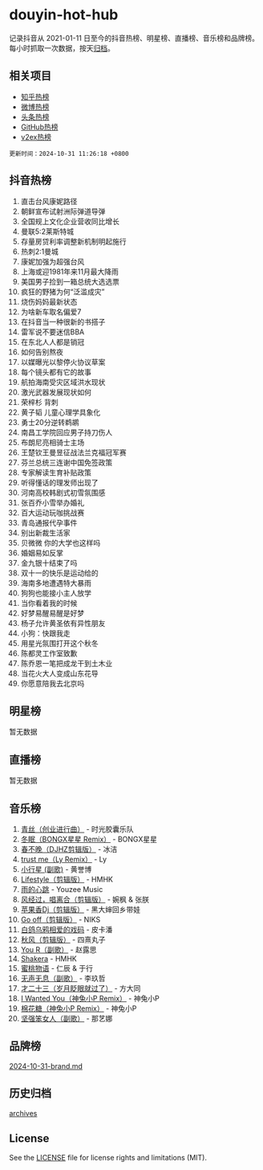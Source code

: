 # douyin-hot-hub

记录抖音从 2021-01-11 日至今的抖音热榜、明星榜、直播榜、音乐榜和品牌榜。每小时抓取一次数据，按天[归档](archives)。

## 相关项目

- [知乎热榜](https://github.com/lonnyzhang423/zhihu-hot-hub)
- [微博热榜](https://github.com/lonnyzhang423/weibo-hot-hub)
- [头条热榜](https://github.com/lonnyzhang423/toutiao-hot-hub)
- [GitHub热榜](https://github.com/lonnyzhang423/github-hot-hub)
- [v2ex热榜](https://github.com/lonnyzhang423/v2ex-hot-hub)


`更新时间：2024-10-31 11:26:18 +0800`

## 抖音热榜

1. 直击台风康妮路径
1. 朝鲜宣布试射洲际弹道导弹
1. 全国规上文化企业营收同比增长
1. 曼联5:2莱斯特城
1. 存量房贷利率调整新机制明起施行
1. 热刺2:1曼城
1. 康妮加强为超强台风
1. 上海或迎1981年来11月最大降雨
1. 美国男子捡到一箱总统大选选票
1. 疯狂的野猪为何“泛滥成灾”
1. 烧伤妈妈最新状态
1. 为啥新车取名偏爱7
1. 在抖音当一种很新的书搭子
1. 雷军说不要迷信BBA
1. 在东北人人都是销冠
1. 如何告别熬夜
1. 以媒曝光以黎停火协议草案
1. 每个镜头都有它的故事
1. 航拍海南受灾区域洪水现状
1. 激光武器发展现状如何
1. 荣梓杉 背刺
1. 黄子韬 儿童心理学具象化
1. 勇士20分逆转鹈鹕
1. 南昌工学院回应男子持刀伤人
1. 布朗尼亮相骑士主场
1. 王楚钦王曼昱征战法兰克福冠军赛
1. 芬兰总统三连谢中国免签政策
1. 专家解读生育补贴政策
1. 听得懂话的理发师出现了
1. 河南高校韩剧式初雪氛围感
1. 张百乔小雪举办婚礼
1. 百大运动玩咖挑战赛
1. 青岛通报代孕事件
1. 别出新裁生活家
1. 贝微微 你的大学也这样吗
1. 婚姻易如反掌
1. 金九银十结束了吗
1. 双十一的快乐是运动给的
1. 海南多地遭遇特大暴雨
1. 狗狗也能接小主人放学
1. 当你看着我的时候
1. 好梦易醒易醒是好梦
1. 杨子允许黄圣依有异性朋友
1. 小狗：快跟我走
1. 用星光氛围打开这个秋冬
1. 陈都灵工作室致歉
1. 陈乔恩一笔把成龙干到土木业
1. 当花火大人变成山东花导
1. 你愿意陪我去北京吗

## 明星榜

暂无数据

## 直播榜

暂无数据

## 音乐榜

1. [青丝（创业进行曲）](https://sf5-hl-cdn-tos.douyinstatic.com/obj/tos-cn-ve-2774/ooYARJB5iBRNhCOkDsS3BAKW91CIMoQfwzwKLi) - 时光胶囊乐队
1. [冬眠（BONGX星星 Remix）](https://sf3-cdn-tos.douyinstatic.com/obj/tos-cn-ve-2774/oMCfFFoE3LwQ7agAgOIG4ieExqkeAsxNBEkLdz) - BONGX星星
1. [春不晚（DJHZ剪辑版）](https://sf3-cdn-tos.douyinstatic.com/obj/tos-cn-ve-2774/osEZa7YZ6wNo9QDABgfGFaCQKRQTNafsBJDnKt) - 冰洁
1. [trust me（Ly Remix）](https://sf5-hl-cdn-tos.douyinstatic.com/obj/tos-cn-ve-2774/oUo1M8fz5AfmMSExABQQKFE0eCMWgsiccfqrMA) - Ly
1. [小行星 (副歌)](https://sf5-hl-cdn-tos.douyinstatic.com/obj/tos-cn-ve-2774/oArWEvgkJwVsB0KMIw6iBsAoHAciIjJqzWeTQr) - 黄誉博
1. [Lifestyle（剪辑版）](https://sf5-hl-cdn-tos.douyinstatic.com/obj/tos-cn-ve-2774/owfqGgjwG3V5lCLaAIezFMeg3LtuKNBaZKgzPV) - HMHK
1. [雨的心跳](https://sf5-hl-cdn-tos.douyinstatic.com/obj/tos-cn-ve-2774/o0vI5NZuiJgxWIQQFhXO0RTrsiIAsBSiMIECz) - Youzee Music
1. [风经过，唱离合（剪辑版）](https://sf5-hl-cdn-tos.douyinstatic.com/obj/tos-cn-ve-2774/okllg5DG2MmUF3aiiDfBZx6ZLvfwOTtbCEAHyI) - 婉枫 & 张朕
1. [苹果香Dj（剪辑版）](https://sf5-hl-cdn-tos.douyinstatic.com/obj/tos-cn-ve-2774/oEeIEQbYGAOspCTRAIeYF4Ok8LgZ8NBaRe4ztR) - 黑大婶回乡带娃
1. [Go off（剪辑版）](https://sf3-cdn-tos.douyinstatic.com/obj/tos-cn-ve-2774/oYLJZTCGnIQBt2BsMBCFksOEMnDQesCr2gfZ7N) - NIKS
1. [白鸽乌鸦相爱的戏码](https://sf6-cdn-tos.douyinstatic.com/obj/tos-cn-ve-2774/oMVVEf6eDAOmFtNtCsEqKpIorBDM8Nkg6TZRqC) - 皮卡潘
1. [秋风（剪辑版）](https://sf5-hl-cdn-tos.douyinstatic.com/obj/tos-cn-ve-2774/ocGaU84LfAfzMd2wbXdQFpCGhBiXg82JNMRRie) - 四熹丸子
1. [You R（副歌）](https://sf5-hl-cdn-tos.douyinstatic.com/obj/tos-cn-ve-2774/oc0MZn9aEfLkCFLIxKQQcgBjS9mBBuDttYPfZ1) - 赵露思
1. [Shakera](https://sf5-hl-cdn-tos.douyinstatic.com/obj/tos-cn-ve-2774/ocKtEBgQ8FiQCBDf3nj9Z9gEGEQ4fAZDYEocLY) - HMHK
1. [蜜桃物语](https://sf5-hl-cdn-tos.douyinstatic.com/obj/tos-cn-ve-2774/oIhOSCZtIACtYU4XQkngiW9kCBfVD1Fz9IYeqL) - 仁辰 & 于行
1. [无声无息（副歌）](https://sf5-hl-cdn-tos.douyinstatic.com/obj/tos-cn-ve-2774/osmzBBdYMBoz2NHW7AYiZEErnITswCiYzuA3Nf) - 李玖哲
1. [才二十三（岁月眨眼就过了）](https://sf5-hl-cdn-tos.douyinstatic.com/obj/tos-cn-ve-2774/oYAvkTrUXEBMWYUbL3nl8i01MJ5skiIZASC2H) - 方大同
1. [I Wanted You（神兔小P Remix）](https://sf5-hl-cdn-tos.douyinstatic.com/obj/tos-cn-ve-2774/o4CAubmDQdZeEkstFnCvKIMDag8D2BSBOjfNuh) - 神兔小P
1. [棉花糖（神兔小P Remix）](https://sf3-cdn-tos.douyinstatic.com/obj/tos-cn-ve-2774/o0pEDf1GaEfEYJ1FbgOAFCITQ1zeFD3kgBWGcG) - 神兔小P
1. [坚强笨女人（副歌）](https://sf5-hl-cdn-tos.douyinstatic.com/obj/tos-cn-ve-2774/ospNInQiZvGWyBVg5zkNsAMct5uJIg1CrZiPL) - 那艺娜

## 品牌榜

[2024-10-31-brand.md](archives/2024-10-31-brand.md)

## 历史归档

[archives](archives)

## License

See the [LICENSE](LICENSE) file for license rights and limitations (MIT).
